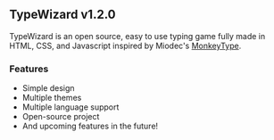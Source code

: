 ## TypeWizard v1.2.0
<p>TypeWizard is an open source, easy to use typing game fully made in HTML, CSS, and Javascript inspired by Miodec's <a href="https://github.com/monkeytypegame/monkeytype">MonkeyType</a>.</p>

### Features
* Simple design
* Multiple themes
* Multiple language support
* Open-source project
* And upcoming features in the future!